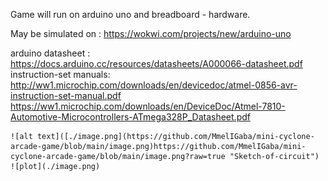 Game will run on arduino uno and breadboard - hardware.

May be simulated on :
    https://wokwi.com/projects/new/arduino-uno

arduino datasheet : 
    https://docs.arduino.cc/resources/datasheets/A000066-datasheet.pdf
instruction-set manuals:
    http://ww1.microchip.com/downloads/en/devicedoc/atmel-0856-avr-instruction-set-manual.pdf
    https://ww1.microchip.com/downloads/en/DeviceDoc/Atmel-7810-Automotive-Microcontrollers-ATmega328P_Datasheet.pdf

    ![alt text]([./image.png](https://github.com/MmelIGaba/mini-cyclone-arcade-game/blob/main/image.png)https://github.com/MmelIGaba/mini-cyclone-arcade-game/blob/main/image.png?raw=true "Sketch-of-circuit")
    ![plot](./image.png)
    
